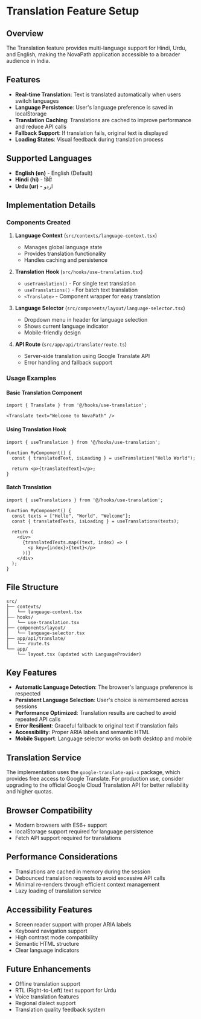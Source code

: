 # Translation Feature Setup

## Overview
The Translation feature provides multi-language support for Hindi, Urdu, and English, making the NovaPath application accessible to a broader audience in India.

## Features
- **Real-time Translation**: Text is translated automatically when users switch languages
- **Language Persistence**: User's language preference is saved in localStorage
- **Translation Caching**: Translations are cached to improve performance and reduce API calls
- **Fallback Support**: If translation fails, original text is displayed
- **Loading States**: Visual feedback during translation process

## Supported Languages
- **English (en)** - English (Default)
- **Hindi (hi)** - हिंदी
- **Urdu (ur)** - اردو

## Implementation Details

### Components Created
1. **Language Context** (`src/contexts/language-context.tsx`)
   - Manages global language state
   - Provides translation functionality
   - Handles caching and persistence

2. **Translation Hook** (`src/hooks/use-translation.tsx`)
   - `useTranslation()` - For single text translation
   - `useTranslations()` - For batch text translation
   - `<Translate>` - Component wrapper for easy translation

3. **Language Selector** (`src/components/layout/language-selector.tsx`)
   - Dropdown menu in header for language selection
   - Shows current language indicator
   - Mobile-friendly design

4. **API Route** (`src/app/api/translate/route.ts`)
   - Server-side translation using Google Translate API
   - Error handling and fallback support

### Usage Examples

#### Basic Translation Component
```tsx
import { Translate } from '@/hooks/use-translation';

<Translate text="Welcome to NovaPath" />
```

#### Using Translation Hook
```tsx
import { useTranslation } from '@/hooks/use-translation';

function MyComponent() {
  const { translatedText, isLoading } = useTranslation("Hello World");
  
  return <p>{translatedText}</p>;
}
```

#### Batch Translation
```tsx
import { useTranslations } from '@/hooks/use-translation';

function MyComponent() {
  const texts = ["Hello", "World", "Welcome"];
  const { translatedTexts, isLoading } = useTranslations(texts);
  
  return (
    <div>
      {translatedTexts.map((text, index) => (
        <p key={index}>{text}</p>
      ))}
    </div>
  );
}
```

## File Structure
```
src/
├── contexts/
│   └── language-context.tsx
├── hooks/
│   └── use-translation.tsx
├── components/layout/
│   └── language-selector.tsx
├── app/api/translate/
│   └── route.ts
└── app/
    └── layout.tsx (updated with LanguageProvider)
```

## Key Features
- **Automatic Language Detection**: The browser's language preference is respected
- **Persistent Language Selection**: User's choice is remembered across sessions
- **Performance Optimized**: Translation results are cached to avoid repeated API calls
- **Error Resilient**: Graceful fallback to original text if translation fails
- **Accessibility**: Proper ARIA labels and semantic HTML
- **Mobile Support**: Language selector works on both desktop and mobile

## Translation Service
The implementation uses the `google-translate-api-x` package, which provides free access to Google Translate. For production use, consider upgrading to the official Google Cloud Translation API for better reliability and higher quotas.

## Browser Compatibility
- Modern browsers with ES6+ support
- localStorage support required for language persistence
- Fetch API support required for translations

## Performance Considerations
- Translations are cached in memory during the session
- Debounced translation requests to avoid excessive API calls
- Minimal re-renders through efficient context management
- Lazy loading of translation service

## Accessibility Features
- Screen reader support with proper ARIA labels
- Keyboard navigation support
- High contrast mode compatibility
- Semantic HTML structure
- Clear language indicators

## Future Enhancements
- Offline translation support
- RTL (Right-to-Left) text support for Urdu
- Voice translation features
- Regional dialect support
- Translation quality feedback system
